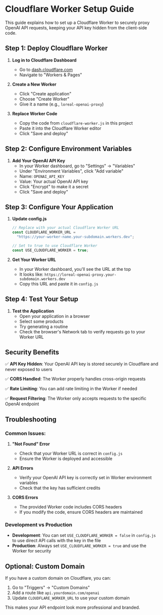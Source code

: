 # Cloudflare Worker Setup Guide

This guide explains how to set up a Cloudflare Worker to securely proxy OpenAI API requests, keeping your API key hidden from the client-side code.

## Step 1: Deploy Cloudflare Worker

1. **Log in to Cloudflare Dashboard**

   - Go to [dash.cloudflare.com](https://dash.cloudflare.com)
   - Navigate to "Workers & Pages"

2. **Create a New Worker**

   - Click "Create application"
   - Choose "Create Worker"
   - Give it a name (e.g., `loreal-openai-proxy`)

3. **Replace Worker Code**
   - Copy the code from `cloudflare-worker.js` in this project
   - Paste it into the Cloudflare Worker editor
   - Click "Save and deploy"

## Step 2: Configure Environment Variables

1. **Add Your OpenAI API Key**
   - In your Worker dashboard, go to "Settings" → "Variables"
   - Under "Environment Variables", click "Add variable"
   - Name: `OPENAI_API_KEY`
   - Value: Your actual OpenAI API key
   - Click "Encrypt" to make it a secret
   - Click "Save and deploy"

## Step 3: Configure Your Application

1. **Update config.js**

   ```javascript
   // Replace with your actual Cloudflare Worker URL
   const CLOUDFLARE_WORKER_URL =
     "https://your-worker-name.your-subdomain.workers.dev";

   // Set to true to use Cloudflare Worker
   const USE_CLOUDFLARE_WORKER = true;
   ```

2. **Get Your Worker URL**
   - In your Worker dashboard, you'll see the URL at the top
   - It looks like: `https://loreal-openai-proxy.your-subdomain.workers.dev`
   - Copy this URL and paste it in `config.js`

## Step 4: Test Your Setup

1. **Test the Application**
   - Open your application in a browser
   - Select some products
   - Try generating a routine
   - Check the browser's Network tab to verify requests go to your Worker URL

## Security Benefits

✅ **API Key Hidden**: Your OpenAI API key is stored securely in Cloudflare and never exposed to users

✅ **CORS Handled**: The Worker properly handles cross-origin requests

✅ **Rate Limiting**: You can add rate limiting in the Worker if needed

✅ **Request Filtering**: The Worker only accepts requests to the specific OpenAI endpoint

## Troubleshooting

### Common Issues:

1. **"Not Found" Error**

   - Check that your Worker URL is correct in `config.js`
   - Ensure the Worker is deployed and accessible

2. **API Errors**

   - Verify your OpenAI API key is correctly set in Worker environment variables
   - Check that the key has sufficient credits

3. **CORS Errors**
   - The provided Worker code includes CORS headers
   - If you modify the code, ensure CORS headers are maintained

### Development vs Production

- **Development**: You can set `USE_CLOUDFLARE_WORKER = false` in `config.js` to use direct API calls with the key in the file
- **Production**: Always set `USE_CLOUDFLARE_WORKER = true` and use the Worker for security

## Optional: Custom Domain

If you have a custom domain on Cloudflare, you can:

1. Go to "Triggers" → "Custom Domains"
2. Add a route like `api.yourdomain.com/openai`
3. Update `CLOUDFLARE_WORKER_URL` to use your custom domain

This makes your API endpoint look more professional and branded.
